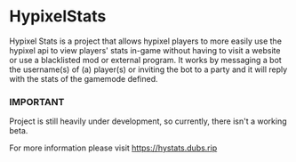 # HypixelStats
Hypixel Stats is a project that allows hypixel players to more easily use the hypixel api to view players' stats in-game without having to visit a website or use a blacklisted mod or external program.
It works by messaging a bot the username(s) of (a) player(s) or inviting the bot to a party and it will reply with the stats of the gamemode defined.

### IMPORTANT
Project is still heavily under development, so currently, there isn't a working beta.

For more information please visit https://hystats.dubs.rip
